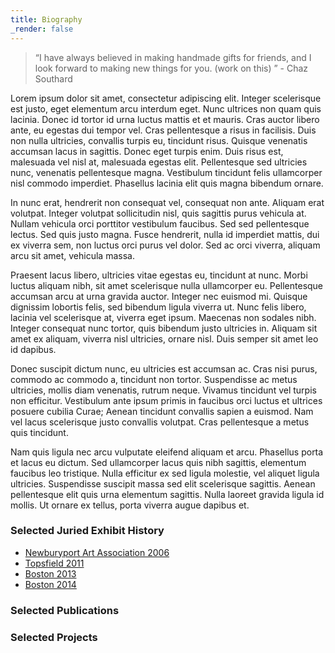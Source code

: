 ```yaml
---
title: Biography
_render: false
---
```


> “I have always believed in making handmade gifts for friends, and I look forward to making new things for you. (work on this) ” - Chaz Southard

Lorem ipsum dolor sit amet, consectetur adipiscing elit. Integer scelerisque est justo, eget elementum arcu interdum eget. Nunc ultrices non quam quis lacinia. Donec id tortor id urna luctus mattis et et mauris. Cras auctor libero ante, eu egestas dui tempor vel. Cras pellentesque a risus in facilisis. Duis non nulla ultricies, convallis turpis eu, tincidunt risus. Quisque venenatis accumsan lacus in sagittis. Donec eget turpis enim. Duis risus est, malesuada vel nisl at, malesuada egestas elit. Pellentesque sed ultricies nunc, venenatis pellentesque magna. Vestibulum tincidunt felis ullamcorper nisl commodo imperdiet. Phasellus lacinia elit quis magna bibendum ornare.

In nunc erat, hendrerit non consequat vel, consequat non ante. Aliquam erat volutpat. Integer volutpat sollicitudin nisl, quis sagittis purus vehicula at. Nullam vehicula orci porttitor vestibulum faucibus. Sed sed pellentesque lectus. Sed quis justo magna. Fusce hendrerit, nulla id imperdiet mattis, dui ex viverra sem, non luctus orci purus vel dolor. Sed ac orci viverra, aliquam arcu sit amet, vehicula massa.

Praesent lacus libero, ultricies vitae egestas eu, tincidunt at nunc. Morbi luctus aliquam nibh, sit amet scelerisque nulla ullamcorper eu. Pellentesque accumsan arcu at urna gravida auctor. Integer nec euismod mi. Quisque dignissim lobortis felis, sed bibendum ligula viverra ut. Nunc felis libero, lacinia vel scelerisque at, viverra eget ipsum. Maecenas non sodales nibh. Integer consequat nunc tortor, quis bibendum justo ultricies in. Aliquam sit amet ex aliquam, viverra nisl ultricies, ornare nisl. Duis semper sit amet leo id dapibus.

Donec suscipit dictum nunc, eu ultricies est accumsan ac. Cras nisi purus, commodo ac commodo a, tincidunt non tortor. Suspendisse ac metus ultricies, mollis diam venenatis, rutrum neque. Vivamus tincidunt vel turpis non efficitur. Vestibulum ante ipsum primis in faucibus orci luctus et ultrices posuere cubilia Curae; Aenean tincidunt convallis sapien a euismod. Nam vel lacus scelerisque justo convallis volutpat. Cras pellentesque a metus quis tincidunt.

Nam quis ligula nec arcu vulputate eleifend aliquam et arcu. Phasellus porta et lacus eu dictum. Sed ullamcorper lacus quis nibh sagittis, elementum faucibus leo tristique. Nulla efficitur ex sed ligula molestie, vel aliquet ligula ultricies. Suspendisse suscipit massa sed elit scelerisque sagittis. Aenean pellentesque elit quis urna elementum sagittis. Nulla laoreet gravida ligula id mollis. Ut ornare ex tellus, porta viverra augue dapibus et.


### Selected Juried Exhibit History

- [Newburyport Art Association 2006](http://www.newburyportart.org/Archive/WJS2_06/winter2_06.html)
- [Topsfield 2011 ](exhibits/topsfield-exhibit-2014.md)
- [Boston 2013](exhibits/boston-exhibit-2013.md)
- [Boston 2014](exhibits/boston-exhibit-2014.md)

### Selected Publications

### Selected Projects

